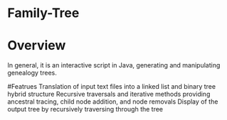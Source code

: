 # Family-Tree
# Overview
In general, it is an interactive script in Java, generating and manipulating genealogy trees. 

#Featrues
Translation of input text files into a linked list and binary tree hybrid structure
Recursive traversals and iterative methods providing ancestral tracing, child node addition, and node removals
Display of the output tree by recursively traversing through the tree
